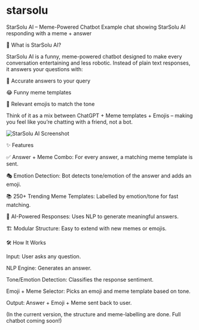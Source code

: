 # starsolu
StarSolu AI – Meme-Powered Chatbot
Example chat showing StarSolu AI responding with a meme + answer

🎯 What is StarSolu AI?

StarSolu AI is a funny, meme-powered chatbot designed to make every conversation entertaining and less robotic.
Instead of plain text responses, it answers your questions with:

📝 Accurate answers to your query

😂 Funny meme templates

🤩 Relevant emojis to match the tone

Think of it as a mix between ChatGPT + Meme templates + Emojis – making you feel like you’re chatting with a friend, not a bot.

![StarSolu AI Screenshot]("C:\Users\kravi\Downloads\image.jpeg")


✨ Features

✅ Answer + Meme Combo: For every answer, a matching meme template is sent.

🎭 Emotion Detection: Bot detects tone/emotion of the answer and adds an emoji.

📚 250+ Trending Meme Templates: Labelled by emotion/tone for fast matching.

🤖 AI-Powered Responses: Uses NLP to generate meaningful answers.

🏗 Modular Structure: Easy to extend with new memes or emojis.

🛠️ How It Works

Input: User asks any question.

NLP Engine: Generates an answer.

Tone/Emotion Detection: Classifies the response sentiment.

Emoji + Meme Selector: Picks an emoji and meme template based on tone.

Output: Answer + Emoji + Meme sent back to user.

(In the current version, the structure and meme-labelling are done. Full chatbot coming soon!)
